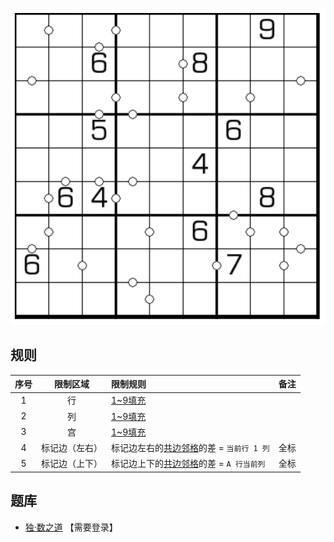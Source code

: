 ![](../../../../../images/sudoku/排头兵.png)

## 规则
| 序号 | 限制区域 | 限制规则 | 备注 |
| :---: | :---: | :--- | :---: |
| 1 | 行 | [1~9填充] | |
| 2 | 列 | [1~9填充] | |
| 3 | 宫 | [1~9填充] | |
| 4 | 标记边（左右） | 标记边左右的[共边邻格]的差 = `当前行 1 列` | 全标 |
| 5 | 标记边（上下） | 标记边上下的[共边邻格]的差 = `A 行当前列` | 全标 |

## 题库
- [独·数之道](http://www.sudokufans.org.cn/main.index.php?type=ptb) 【需要登录】

[1~9填充]: ../../../../../../rules.md#1~9填充
[共边邻格]: ../../../../../../rules.md#共边邻格